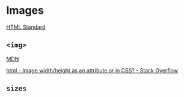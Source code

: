 # Images
[HTML Standard](https://html.spec.whatwg.org/multipage/images.html)

## `<img>`
[MDN](https://developer.mozilla.org/en-US/docs/Web/HTML/Element/img)

[html - Image width/height as an attribute or in CSS? - Stack Overflow](https://stackoverflow.com/questions/640190/image-width-height-as-an-attribute-or-in-css)

## `sizes`
